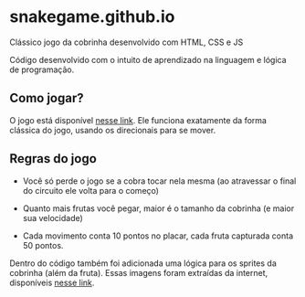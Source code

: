 # snakegame.github.io
Clássico jogo da cobrinha desenvolvido com HTML, CSS e JS



Código desenvolvido com o intuito de aprendizado na linguagem e lógica de programação. 


## Como jogar?

O jogo está disponível [nesse link](https://wparanhosm.github.io/snakegame.github.io/).
Ele funciona exatamente da forma clássica do jogo, usando os direcionais para se mover. 

## Regras do jogo

- Você só perde o jogo se a cobra tocar nela mesma (ao atravessar o final do circuito ele volta para o começo)

- Quanto mais frutas você pegar, maior é o tamanho da cobrinha (e maior sua velocidade)

- Cada movimento conta 10 pontos no placar, cada fruta capturada conta 50 pontos. 


Dentro do código também foi adicionada uma lógica para os sprites da cobrinha (além da fruta). 
Essas imagens foram extraídas da internet, disponíveis [nesse link](https://opengameart.org/content/snake-game-assets/).
